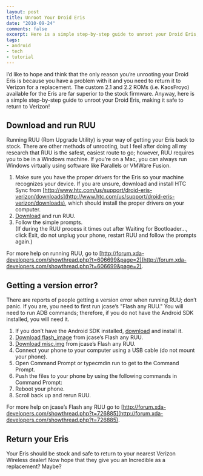 ```yaml
---
layout: post
title: Unroot Your Droid Eris
date: "2010-09-24"
comments: false
excerpt: Here is a simple step-by-step guide to unroot your Droid Eris, making it safe to return to Verizon!
tags:
- android
- tech
- tutorial
---
```


I’d like to hope and think that the only reason you’re unrooting your Droid Eris is because you have a problem with it and you need to return it to Verizon for a replacement. The custom 2.1 and 2.2 ROMs (i.e. KaosFroyo) available for the Eris are far superior to the stock firmware. Anyway, here is a simple step-by-step guide to unroot your Droid Eris, making it safe to return to Verizon!

## Download and run RUU

Running RUU (Rom Upgrade Utility) is your way of getting your Eris back to stock. There are other methods of unrooting, but I feel after doing all my research that RUU is the safest, easiest route to go; however, RUU requires you to be in a Windows machine. If you’re on a Mac, you can always run Windows virtually using software like Parallels or VMWare Fusion.

1.  Make sure you have the proper drivers for the Eris so your machine recognizes your device.
If you are unsure, download and install HTC Sync from [http://www.htc.com/us/support/droid-eris-verizon/downloads](http://www.htc.com/us/support/droid-eris-verizon/downloads), which should install the proper drivers on your computer.
2.  [Download](http://shipped-roms.com/shipped/Desire/RUU_Desire_C_Verizon_WWE_2.36.605.1_release_signed_with_driver.exe) and run RUU.
3.  Follow the simple prompts.  
(If during the RUU process it times out after Waiting for Bootloader..., click Exit, do not unplug your phone, restart RUU and follow the prompts again.)

For more help on running RUU, go to [http://forum.xda-developers.com/showthread.php?t=606699&page=2](http://forum.xda-developers.com/showthread.php?t=606699&page=2).

## Getting a version error?

There are reports of people getting a version error when running RUU; don’t panic. If you are, you need to first run jcase’s "Flash any RUU." You will need to run ADB commands; therefore, if you do not have the Android SDK installed, you will need it.

1.  If you don’t have the Android SDK installed, [download](http://developer.android.com/sdk/index.html) and install it.
2.  [Download flash_image](https://docs.google.com/open?id=0B1Z3FsizLUAGTmxtb0FwZnNMak0) from jcase’s Flash any RUU.
3.  [Download misc.img](https://docs.google.com/open?id=0B1Z3FsizLUAGai1kWFVlMFFFQzg) from jcase’s Flash any RUU.
4.  Connect your phone to your computer using a USB cable (do not mount your phone).
5.  Open Command Prompt or typecmdin run to get to the Command Prompt.
6.  Push the files to your phone by using the following commands in Command Prompt:
7.  Reboot your phone.
8.  Scroll back up and rerun RUU.

For more help on jcase’s Flash any RUU go to [http://forum.xda-developers.com/showthread.php?t=726885](http://forum.xda-developers.com/showthread.php?t=726885).

## Return your Eris

Your Eris should be stock and safe to return to your nearest Verizon Wireless dealer! Now hope that they give you an Incredible as a replacement? Maybe?